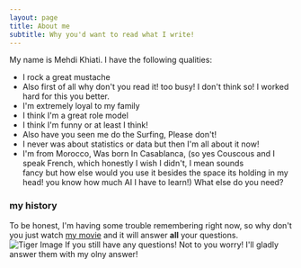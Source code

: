 ```yaml
---
layout: page
title: About me
subtitle: Why you'd want to read what I write!
---
```


My name is Mehdi Khiati. I have the following qualities:

- I rock a great mustache
- Also first of all why don't you read it! too busy! I don't think so! I worked hard for this you better.
- I'm extremely loyal to my family
- I think I'm a great role model
- I think I'm funny or at least I think!
- Also have you seen me do the Surfing, Please don't!
- I never was about statistics or data but then I'm all about it now!
- I'm from Morocco, Was born In Casablanca, (so yes Couscous and I speak French, which honestly I wish I didn't, I mean sounds   
  fancy but how else would you use it besides the space its holding in my head! you know how much AI I have to learn!)
  What else do you need?

### my history

To be honest, I'm having some trouble remembering right now, so why don't you just watch [my movie](http://https://www.instagram.com/p/Bnj5FuDA-YE/) and it will answer **all** your questions.
![Tiger Image](https://unsplash.com/photos/5RBXc7R-YWs)
If you still have any questions! Not to you worry! I'll gladly answer them with my olny answer!
